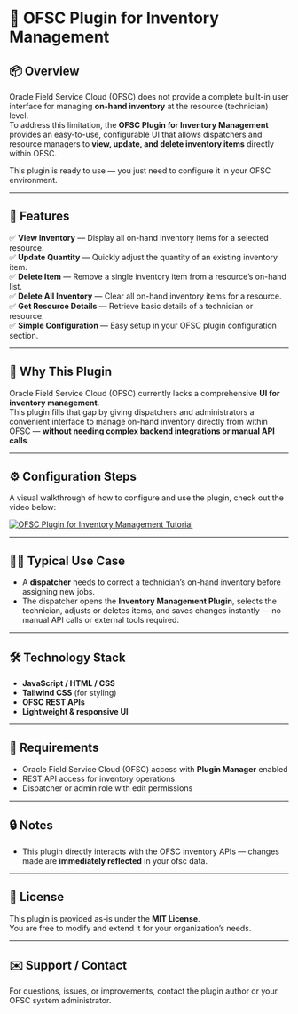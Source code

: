 # 🧭 OFSC Plugin for Inventory Management

## 📦 Overview
Oracle Field Service Cloud (OFSC) does not provide a complete built-in user interface for managing **on-hand inventory** at the resource (technician) level.  
To address this limitation, the **OFSC Plugin for Inventory Management** provides an easy-to-use, configurable UI that allows dispatchers and resource managers to **view, update, and delete inventory items** directly within OFSC.

This plugin is ready to use — you just need to configure it in your OFSC environment.

---

## 🚀 Features

✅ **View Inventory** — Display all on-hand inventory items for a selected resource.  
✅ **Update Quantity** — Quickly adjust the quantity of an existing inventory item.  
✅ **Delete Item** — Remove a single inventory item from a resource’s on-hand list.  
✅ **Delete All Inventory** — Clear all on-hand inventory items for a resource.  
✅ **Get Resource Details** — Retrieve basic details of a technician or resource.  
✅ **Simple Configuration** — Easy setup in your OFSC plugin configuration section.  

---

## 🧩 Why This Plugin

Oracle Field Service Cloud (OFSC) currently lacks a comprehensive **UI for inventory management**.  
This plugin fills that gap by giving dispatchers and administrators a convenient interface to manage on-hand inventory directly from within OFSC — **without needing complex backend integrations or manual API calls**.

---

## ⚙️ Configuration Steps

A visual walkthrough of how to configure and use the plugin, check out the video below:

[![OFSC Plugin for Inventory Management Tutorial](https://img.youtube.com/vi/xLN5v8cSDBg/0.jpg)](https://www.youtube.com/watch?v=xLN5v8cSDBg)

---

## 🧑‍💼 Typical Use Case

- A **dispatcher** needs to correct a technician’s on-hand inventory before assigning new jobs.  
- The dispatcher opens the **Inventory Management Plugin**, selects the technician, adjusts or deletes items, and saves changes instantly — no manual API calls or external tools required.

---

## 🛠️ Technology Stack

- **JavaScript / HTML / CSS**
- **Tailwind CSS** (for styling)
- **OFSC REST APIs**
- **Lightweight & responsive UI**

---



## 🧰 Requirements

- Oracle Field Service Cloud (OFSC) access with **Plugin Manager** enabled  
- REST API access for inventory operations  
- Dispatcher or admin role with edit permissions  

---



## 🔒 Notes
- This plugin directly interacts with the OFSC inventory APIs — changes made are **immediately reflected** in your ofsc data.

---

## 📄 License
This plugin is provided as-is under the **MIT License**.  
You are free to modify and extend it for your organization’s needs.

---

## ✉️ Support / Contact
For questions, issues, or improvements, contact the plugin author or your OFSC system administrator.
